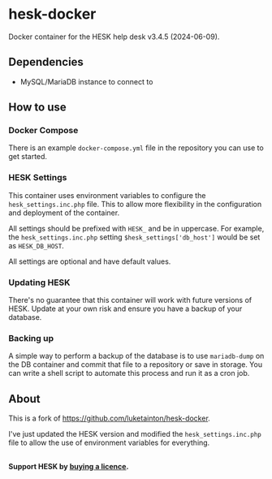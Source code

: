 # hesk-docker

Docker container for the HESK help desk v3.4.5 (2024-06-09).

## Dependencies

- MySQL/MariaDB instance to connect to

## How to use

### Docker Compose

There is an example `docker-compose.yml` file in the repository you can use to get started.

### HESK Settings

This container uses environment variables to configure the `hesk_settings.inc.php` file. This to allow more
flexibility in the configuration and deployment of the container.

All settings should be
prefixed with `HESK_` and be in uppercase. For example, the `hesk_settings.inc.php` setting `$hesk_settings['db_host']` would be set as `HESK_DB_HOST`.

All settings are optional and have default values.

### Updating HESK

There's no guarantee that this container will work with future versions of HESK. Update at your own risk and ensure
you have a backup of your database.

### Backing up

A simple way to perform a backup of the database is to use `mariadb-dump` on the DB container and commit that file to a repository or save in storage. You can write a shell script to automate this process and run it as a cron job.

## About

This is a fork of https://github.com/luketainton/hesk-docker.

I've just updated the HESK version and modified the `hesk_settings.inc.php` file to allow the use of environment variables for everything.

##

**Support HESK by [buying a licence](https://www.hesk.com/buy.php).**
